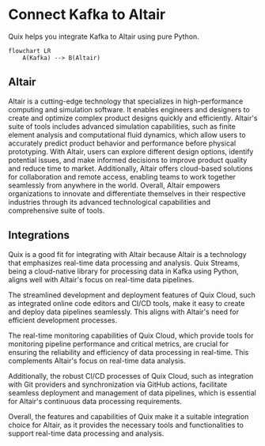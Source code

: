 # Connect Kafka to Altair

Quix helps you integrate Kafka to Altair using pure Python.

```mermaid
flowchart LR
    A(Kafka) --> B(Altair)
```

## Altair

Altair is a cutting-edge technology that specializes in high-performance computing and simulation software. It enables engineers and designers to create and optimize complex product designs quickly and efficiently. Altair's suite of tools includes advanced simulation capabilities, such as finite element analysis and computational fluid dynamics, which allow users to accurately predict product behavior and performance before physical prototyping. With Altair, users can explore different design options, identify potential issues, and make informed decisions to improve product quality and reduce time to market. Additionally, Altair offers cloud-based solutions for collaboration and remote access, enabling teams to work together seamlessly from anywhere in the world. Overall, Altair empowers organizations to innovate and differentiate themselves in their respective industries through its advanced technological capabilities and comprehensive suite of tools.

## Integrations

Quix is a good fit for integrating with Altair because Altair is a technology that emphasizes real-time data processing and analysis. Quix Streams, being a cloud-native library for processing data in Kafka using Python, aligns well with Altair's focus on real-time data pipelines. 

The streamlined development and deployment features of Quix Cloud, such as integrated online code editors and CI/CD tools, make it easy to create and deploy data pipelines seamlessly. This aligns with Altair's need for efficient development processes. 

The real-time monitoring capabilities of Quix Cloud, which provide tools for monitoring pipeline performance and critical metrics, are crucial for ensuring the reliability and efficiency of data processing in real-time. This complements Altair's focus on real-time data analysis. 

Additionally, the robust CI/CD processes of Quix Cloud, such as integration with Git providers and synchronization via GitHub actions, facilitate seamless deployment and management of data pipelines, which is essential for Altair's continuous data processing requirements. 

Overall, the features and capabilities of Quix make it a suitable integration choice for Altair, as it provides the necessary tools and functionalities to support real-time data processing and analysis.

